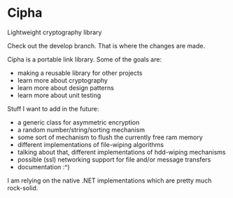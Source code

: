 # Cipha
Lightweight cryptography library

Check out the develop branch. That is where the changes are made.

Cipha is a portable link library. Some of the goals are:
* making a reusable library for other projects
* learn more about cryptography
* learn more about design patterns
* learn more about unit testing

Stuff I want to add in the future:
* a generic class for asymmetric encryption
* a random number/string/sorting mechanism
* some sort of mechanism to flush the currently free ram memory
* different implementations of file-wiping algorithms
* talking about that, different implementations of hdd-wiping mechanisms
* possible (ssl) networking support for file and/or message transfers
* documentation :^)

I am relying on the native .NET implementations which are pretty much rock-solid.
